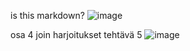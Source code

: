 is this markdown?
![image](https://github.com/user-attachments/assets/69df2b96-c55e-4f30-a54b-9715692bcb75)

osa 4
join harjoitukset
tehtävä 5
![image](https://github.com/user-attachments/assets/046aa0d4-b3ba-46b6-95e1-c0f4aa47330d)
